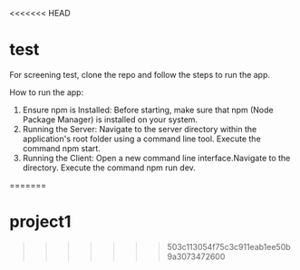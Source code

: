 <<<<<<< HEAD
# test
For screening test, clone the repo and follow the steps to run the app.

How to run the app:

1. Ensure npm is Installed:
	Before starting, make sure that npm (Node Package Manager) is installed on your 	system.
2. Running the Server:
	Navigate to the server directory within the application's root folder using a command 	line tool.
	Execute the command npm start. 
3. Running the Client:
	Open a new command line interface.Navigate to the directory.
	Execute the command npm run dev.

=======
# project1
>>>>>>> 503c113054f75c3c911eab1ee50b9a3073472600
